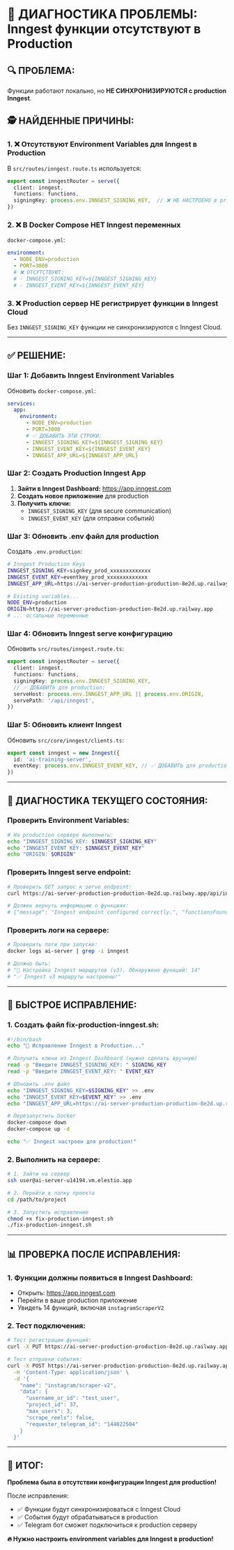 # 🚨 ДИАГНОСТИКА ПРОБЛЕМЫ: Inngest функции отсутствуют в Production

## 🔍 **ПРОБЛЕМА:**
Функции работают локально, но **НЕ СИНХРОНИЗИРУЮТСЯ с production Inngest**.

## 🕵️ **НАЙДЕННЫЕ ПРИЧИНЫ:**

### 1. **❌ Отсутствуют Environment Variables для Inngest в Production**

В `src/routes/inngest.route.ts` используется:
```typescript
export const inngestRouter = serve({
  client: inngest,
  functions: functions,
  signingKey: process.env.INNGEST_SIGNING_KEY,  // ❌ НЕ НАСТРОЕНО в production!
})
```

### 2. **❌ В Docker Compose НЕТ Inngest переменных**

`docker-compose.yml`:
```yaml
environment:
  - NODE_ENV=production
  - PORT=3000
  # ❌ ОТСУТСТВУЮТ:
  # - INNGEST_SIGNING_KEY=${INNGEST_SIGNING_KEY}
  # - INNGEST_EVENT_KEY=${INNGEST_EVENT_KEY}
```

### 3. **❌ Production сервер НЕ регистрирует функции в Inngest Cloud**

Без `INNGEST_SIGNING_KEY` функции не синхронизируются с Inngest Cloud.

---

## ✅ **РЕШЕНИЕ:**

### **Шаг 1: Добавить Inngest Environment Variables**

Обновить `docker-compose.yml`:

```yaml
services:
  app:
    environment:
      - NODE_ENV=production
      - PORT=3000
      # ✅ ДОБАВИТЬ ЭТИ СТРОКИ:
      - INNGEST_SIGNING_KEY=${INNGEST_SIGNING_KEY}
      - INNGEST_EVENT_KEY=${INNGEST_EVENT_KEY}
      - INNGEST_APP_URL=${INNGEST_APP_URL}
```

### **Шаг 2: Создать Production Inngest App**

1. **Зайти в Inngest Dashboard:** https://app.inngest.com
2. **Создать новое приложение** для production
3. **Получить ключи:**
   - `INNGEST_SIGNING_KEY` (для secure communication)
   - `INNGEST_EVENT_KEY` (для отправки событий)

### **Шаг 3: Обновить .env файл для production**

Создать `.env.production`:
```bash
# Inngest Production Keys
INNGEST_SIGNING_KEY=signkey_prod_xxxxxxxxxxxxx
INNGEST_EVENT_KEY=eventkey_prod_xxxxxxxxxxxxx
INNGEST_APP_URL=https://ai-server-production-production-8e2d.up.railway.app

# Existing variables...
NODE_ENV=production
ORIGIN=https://ai-server-production-production-8e2d.up.railway.app
# ... остальные переменные
```

### **Шаг 4: Обновить Inngest serve конфигурацию**

Обновить `src/routes/inngest.route.ts`:

```typescript
export const inngestRouter = serve({
  client: inngest,
  functions: functions,
  signingKey: process.env.INNGEST_SIGNING_KEY,
  // ✅ ДОБАВИТЬ для production:
  serveHost: process.env.INNGEST_APP_URL || process.env.ORIGIN,
  servePath: '/api/inngest',
})
```

### **Шаг 5: Обновить клиент Inngest**

Обновить `src/core/inngest/clients.ts`:

```typescript
export const inngest = new Inngest({
  id: 'ai-training-server',
  eventKey: process.env.INNGEST_EVENT_KEY, // ✅ ДОБАВИТЬ для production
})
```

---

## 🧪 **ДИАГНОСТИКА ТЕКУЩЕГО СОСТОЯНИЯ:**

### **Проверить Environment Variables:**

```bash
# На production сервере выполнить:
echo "INNGEST_SIGNING_KEY: $INNGEST_SIGNING_KEY"
echo "INNGEST_EVENT_KEY: $INNGEST_EVENT_KEY"
echo "ORIGIN: $ORIGIN"
```

### **Проверить Inngest serve endpoint:**

```bash
# Проверить GET запрос к serve endpoint:
curl https://ai-server-production-production-8e2d.up.railway.app/api/inngest

# Должен вернуть информацию о функциях:
# {"message": "Inngest endpoint configured correctly.", "functionsFound": 14}
```

### **Проверить логи на сервере:**

```bash
# Проверить логи при запуске:
docker logs ai-server | grep -i inngest

# Должно быть:
# "🚦 Настройка Inngest маршрутов (v3). Обнаружено функций: 14"
# "✅ Inngest v3 маршруты настроены!"
```

---

## 🚀 **БЫСТРОЕ ИСПРАВЛЕНИЕ:**

### **1. Создать файл fix-production-inngest.sh:**

```bash
#!/bin/bash
echo "🔧 Исправление Inngest в Production..."

# Получить ключи из Inngest Dashboard (нужно сделать вручную)
read -p "Введите INNGEST_SIGNING_KEY: " SIGNING_KEY
read -p "Введите INNGEST_EVENT_KEY: " EVENT_KEY

# Обновить .env файл
echo "INNGEST_SIGNING_KEY=$SIGNING_KEY" >> .env
echo "INNGEST_EVENT_KEY=$EVENT_KEY" >> .env
echo "INNGEST_APP_URL=https://ai-server-production-production-8e2d.up.railway.app" >> .env

# Перезапустить Docker
docker-compose down
docker-compose up -d

echo "✅ Inngest настроен для production!"
```

### **2. Выполнить на сервере:**

```bash
# 1. Зайти на сервер
ssh user@ai-server-u14194.vm.elestio.app

# 2. Перейти в папку проекта
cd /path/to/project

# 3. Запустить исправление
chmod +x fix-production-inngest.sh
./fix-production-inngest.sh
```

---

## 📊 **ПРОВЕРКА ПОСЛЕ ИСПРАВЛЕНИЯ:**

### **1. Функции должны появиться в Inngest Dashboard:**
- Открыть: https://app.inngest.com
- Перейти в ваше production приложение
- Увидеть 14 функций, включая `instagramScraperV2`

### **2. Тест подключения:**

```bash
# Тест регистрации функций:
curl -X PUT https://ai-server-production-production-8e2d.up.railway.app/api/inngest

# Тест отправки события:
curl -X POST https://ai-server-production-production-8e2d.up.railway.app/api/inngest \
  -H 'Content-Type: application/json' \
  -d '{
    "name": "instagram/scraper-v2",
    "data": {
      "username_or_id": "test_user",
      "project_id": 37,
      "max_users": 3,
      "scrape_reels": false,
      "requester_telegram_id": "144022504"
    }
  }'
```

---

## 🎯 **ИТОГ:**

**Проблема была в отсутствии конфигурации Inngest для production!**

После исправления:
- ✅ Функции будут синхронизироваться с Inngest Cloud
- ✅ События будут обрабатываться в production  
- ✅ Telegram бот сможет подключиться к production серверу

**🔥 Нужно настроить environment variables для Inngest в production!** 